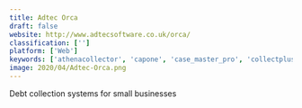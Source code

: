 ```yaml
---
title: Adtec Orca
draft: false 
website: http://www.adtecsoftware.co.uk/orca/
classification: ['']
platform: ['Web']
keywords: ['athenacollector', 'capone', 'case_master_pro', 'collectplus', 'collections_max', 'debtor_daddy', 'digital_invoicing', 'financialforce_accounting', 'fundbox', 'gaviti', 'lexop', 'o2b', 'phoneburner', 'satago', 'simplicity', 'splashcollect', 'tcn', 'visual_queue_network_(vqn)', 'xo_cashflow', 'ezcash', 'ezycollect']
image: 2020/04/Adtec-Orca.png
---
```

Debt collection systems for small businesses